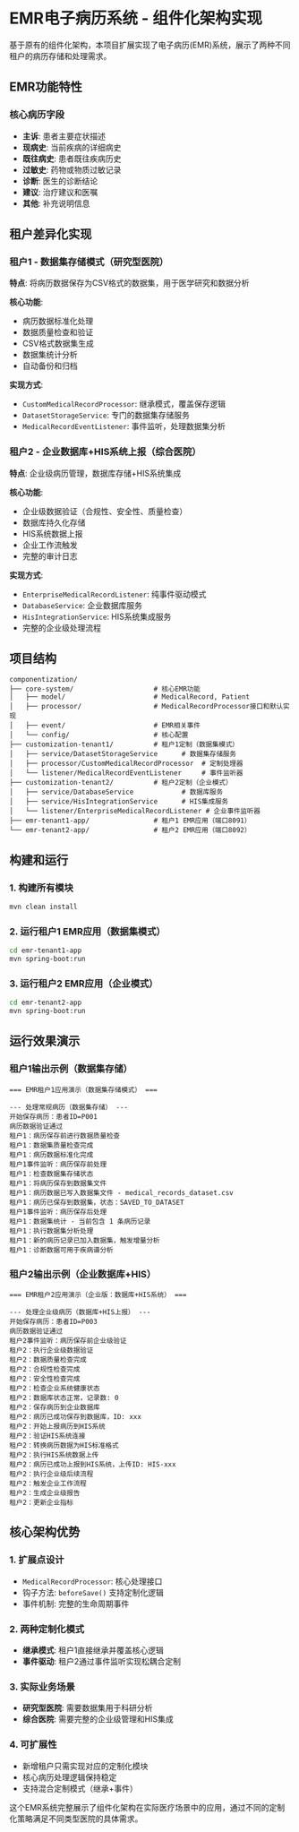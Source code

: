# EMR电子病历系统 - 组件化架构实现

基于原有的组件化架构，本项目扩展实现了电子病历(EMR)系统，展示了两种不同租户的病历存储和处理需求。

## EMR功能特性

### 核心病历字段
- **主诉**: 患者主要症状描述
- **现病史**: 当前疾病的详细病史
- **既往病史**: 患者既往疾病历史
- **过敏史**: 药物或物质过敏记录
- **诊断**: 医生的诊断结论
- **建议**: 治疗建议和医嘱
- **其他**: 补充说明信息

## 租户差异化实现

### 租户1 - 数据集存储模式（研究型医院）
**特点**: 将病历数据保存为CSV格式的数据集，用于医学研究和数据分析

**核心功能**:
- 病历数据标准化处理
- 数据质量检查和验证
- CSV格式数据集生成
- 数据集统计分析
- 自动备份和归档

**实现方式**:
- `CustomMedicalRecordProcessor`: 继承模式，覆盖保存逻辑
- `DatasetStorageService`: 专门的数据集存储服务
- `MedicalRecordEventListener`: 事件监听，处理数据集分析

### 租户2 - 企业数据库+HIS系统上报（综合医院）
**特点**: 企业级病历管理，数据库存储+HIS系统集成

**核心功能**:
- 企业级数据验证（合规性、安全性、质量检查）
- 数据库持久化存储
- HIS系统数据上报
- 企业工作流触发
- 完整的审计日志

**实现方式**:
- `EnterpriseMedicalRecordListener`: 纯事件驱动模式
- `DatabaseService`: 企业数据库服务
- `HisIntegrationService`: HIS系统集成服务
- 完整的企业级处理流程

## 项目结构

```
componentization/
├── core-system/                    # 核心EMR功能
│   ├── model/                      # MedicalRecord, Patient
│   ├── processor/                  # MedicalRecordProcessor接口和默认实现
│   ├── event/                      # EMR相关事件
│   └── config/                     # 核心配置
├── customization-tenant1/          # 租户1定制（数据集模式）
│   ├── service/DatasetStorageService      # 数据集存储服务
│   ├── processor/CustomMedicalRecordProcessor  # 定制处理器
│   └── listener/MedicalRecordEventListener     # 事件监听器
├── customization-tenant2/          # 租户2定制（企业模式）
│   ├── service/DatabaseService            # 数据库服务
│   ├── service/HisIntegrationService      # HIS集成服务
│   └── listener/EnterpriseMedicalRecordListener # 企业事件监听器
├── emr-tenant1-app/                # 租户1 EMR应用（端口8091）
└── emr-tenant2-app/                # 租户2 EMR应用（端口8092）
```

## 构建和运行

### 1. 构建所有模块
```bash
mvn clean install
```

### 2. 运行租户1 EMR应用（数据集模式）
```bash
cd emr-tenant1-app
mvn spring-boot:run
```

### 3. 运行租户2 EMR应用（企业模式）
```bash
cd emr-tenant2-app
mvn spring-boot:run
```

## 运行效果演示

### 租户1输出示例（数据集存储）
```
=== EMR租户1应用演示（数据集存储模式） ===

--- 处理常规病历（数据集存储） ---
开始保存病历：患者ID=P001
病历数据验证通过
租户1：病历保存前进行数据质量检查
租户1：数据集质量检查完成
租户1：病历数据标准化完成
租户1事件监听：病历保存前处理
租户1：检查数据集存储状态
租户1：将病历保存到数据集文件
租户1：病历数据已写入数据集文件 - medical_records_dataset.csv
租户1：病历已保存到数据集，状态：SAVED_TO_DATASET
租户1事件监听：病历保存后处理
租户1：数据集统计 - 当前包含 1 条病历记录
租户1：执行数据集分析处理
租户1：新的病历记录已加入数据集，触发增量分析
租户1：诊断数据可用于疾病谱分析
```

### 租户2输出示例（企业数据库+HIS）
```
=== EMR租户2应用演示（企业版：数据库+HIS系统） ===

--- 处理企业级病历（数据库+HIS上报） ---
开始保存病历：患者ID=P003
病历数据验证通过
租户2事件监听：病历保存前企业级验证
租户2：执行企业级数据验证
租户2：数据质量检查完成
租户2：合规性检查完成
租户2：安全性检查完成
租户2：检查企业系统健康状态
租户2：数据库状态正常，记录数: 0
租户2：保存病历到企业数据库
租户2：病历已成功保存到数据库，ID: xxx
租户2：开始上报病历到HIS系统
租户2：验证HIS系统连接
租户2：转换病历数据为HIS标准格式
租户2：执行HIS系统数据上传
租户2：病历已成功上报到HIS系统，上传ID: HIS-xxx
租户2：执行企业级后续流程
租户2：触发企业工作流程
租户2：生成企业级报告
租户2：更新企业指标
```

## 核心架构优势

### 1. 扩展点设计
- `MedicalRecordProcessor`: 核心处理接口
- 钩子方法: `beforeSave()` 支持定制化逻辑
- 事件机制: 完整的生命周期事件

### 2. 两种定制化模式
- **继承模式**: 租户1直接继承并覆盖核心逻辑
- **事件驱动**: 租户2通过事件监听实现松耦合定制

### 3. 实际业务场景
- **研究型医院**: 需要数据集用于科研分析
- **综合医院**: 需要完整的企业级管理和HIS集成

### 4. 可扩展性
- 新增租户只需实现对应的定制化模块
- 核心病历处理逻辑保持稳定
- 支持混合定制模式（继承+事件）

这个EMR系统完整展示了组件化架构在实际医疗场景中的应用，通过不同的定制化策略满足不同类型医院的具体需求。